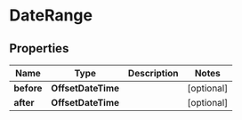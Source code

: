 

# DateRange



## Properties

| Name | Type | Description | Notes |
|------------ | ------------- | ------------- | -------------|
|**before** | **OffsetDateTime** |  |  [optional] |
|**after** | **OffsetDateTime** |  |  [optional] |



